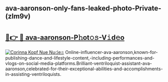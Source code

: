 ## ava-aaronson-only-fans​-leaked-photo​-Private-(zlm9v)


# <h2><a href="https://mediaupload.pro?title=ava-aaronson&ref=git">🔗👉 🔴 ava-aaronson-P𝚑ot𝚘𝚜-V𝚒d𝚎o</a></h2>

[![Corinna Kopf Nue Nu𝚍e𝚜](https://i.imgur.com/0qMVB7G.gif)](https://mediaupload.pro?title=ava-aaronson&ref=git)
Online-influencer-ava-aaronson,known-for-publishing-dance-and-lifestyle-content,-including-performances-and-vlogs-on-social-media-platforms.Brilliant-ventriloquist-assistant-ava-aaronson,celebrated-for-their-exceptional-abilities-and-accomplishments-in-assisting-ventriloquists.  